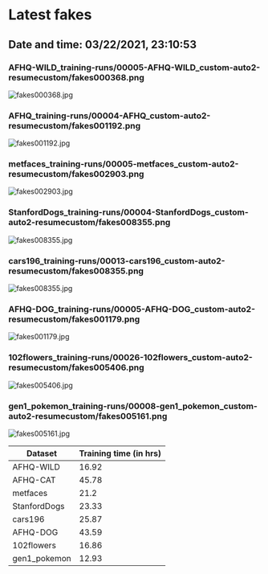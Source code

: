 # Latest fakes
## Date and time: 03/22/2021, 23:10:53
### AFHQ-WILD_training-runs/00005-AFHQ-WILD_custom-auto2-resumecustom/fakes000368.png
![fakes000368.jpg](https://i.ibb.co/NnBNqY4/9ad64ff695b6.jpg "AFHQ-WILD_training-runs/00005-AFHQ-WILD_custom-auto2-resumecustom/fakes000368.png")

### AFHQ_training-runs/00004-AFHQ_custom-auto2-resumecustom/fakes001192.png
![fakes001192.jpg](https://i.ibb.co/dWVtf98/ee91fd938923.jpg "AFHQ_training-runs/00004-AFHQ_custom-auto2-resumecustom/fakes001192.png")

### metfaces_training-runs/00005-metfaces_custom-auto2-resumecustom/fakes002903.png
![fakes002903.jpg](https://i.ibb.co/SyfYC5D/01d89306b4ee.jpg "metfaces_training-runs/00005-metfaces_custom-auto2-resumecustom/fakes002903.png")

### StanfordDogs_training-runs/00004-StanfordDogs_custom-auto2-resumecustom/fakes008355.png
![fakes008355.jpg](https://i.ibb.co/TbNmfF3/59913559d1f0.jpg "StanfordDogs_training-runs/00004-StanfordDogs_custom-auto2-resumecustom/fakes008355.png")

### cars196_training-runs/00013-cars196_custom-auto2-resumecustom/fakes008355.png
![fakes008355.jpg](https://i.ibb.co/m528BJY/1d55863b0987.jpg "cars196_training-runs/00013-cars196_custom-auto2-resumecustom/fakes008355.png")

### AFHQ-DOG_training-runs/00005-AFHQ-DOG_custom-auto2-resumecustom/fakes001179.png
![fakes001179.jpg](https://i.ibb.co/8BqVfsb/bd12dd4ce7fb.jpg "AFHQ-DOG_training-runs/00005-AFHQ-DOG_custom-auto2-resumecustom/fakes001179.png")

### 102flowers_training-runs/00026-102flowers_custom-auto2-resumecustom/fakes005406.png
![fakes005406.jpg](https://i.ibb.co/VDHCrrg/36653ad3e083.jpg "102flowers_training-runs/00026-102flowers_custom-auto2-resumecustom/fakes005406.png")

### gen1_pokemon_training-runs/00008-gen1_pokemon_custom-auto2-resumecustom/fakes005161.png
![fakes005161.jpg](https://i.ibb.co/pXGpcx3/3d27eeed044c.jpg "gen1_pokemon_training-runs/00008-gen1_pokemon_custom-auto2-resumecustom/fakes005161.png")

| Dataset      |   Training time (in hrs) |
|--------------|--------------------------|
| AFHQ-WILD    |                    16.92 |
| AFHQ-CAT     |                    45.78 |
| metfaces     |                    21.2  |
| StanfordDogs |                    23.33 |
| cars196      |                    25.87 |
| AFHQ-DOG     |                    43.59 |
| 102flowers   |                    16.86 |
| gen1_pokemon |                    12.93 |